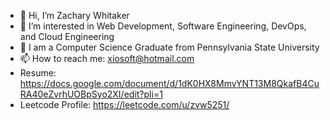 - 👋 Hi, I’m Zachary Whitaker
- 👀 I’m interested in Web Development, Software Engineering, DevOps, and Cloud Engineering
- 🌱 I am a Computer Science Graduate from Pennsylvania State University
- 📫 How to reach me: xiosoft@hotmail.com
- Resume: https://docs.google.com/document/d/1dK0HX8MmvYNT13M8QkafB4CuRA40eZvrhUOBpSyo2XI/edit?pli=1
- Leetcode Profile: https://leetcode.com/u/zvw5251/
<!---
MajaSLash/MajaSLash is a ✨ special ✨ repository because its `README.md` (this file) appears on your GitHub profile.
You can click the Preview link to take a look at your changes.
--->
